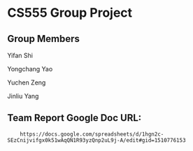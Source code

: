 # CS555 Group Project

## Group Members
Yifan Shi

Yongchang Yao

Yuchen Zeng

Jinliu Yang

    
## Team Report Google Doc URL: 

```
    https://docs.google.com/spreadsheets/d/1hgn2c-SEzCnijvifgx0k51wAqQN1R93yzQnp2uL9j-A/edit#gid=1510776153
```
